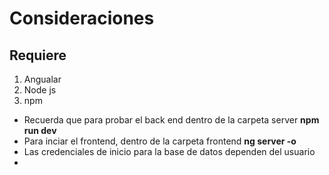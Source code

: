 # Consideraciones
## Requiere
1. Angualar
2. Node js
3. npm

- Recuerda que para probar el back end dentro de la carpeta server **npm run dev**
- Para inciar el frontend, dentro de la carpeta frontend **ng server -o**
- Las credenciales de inicio para la base de datos dependen del usuario 
-

